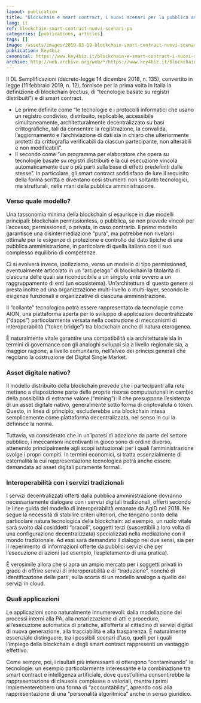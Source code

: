 ```yaml
---
layout: publication
title: "Blockchain e smart contract, i nuovi scenari per la pubblica amministrazione"
lang: it
ref: blockchain-smart-contract-nuovi-scenari-pa
categories: [publications, articles]
tags: []
image: /assets/images/2019-03-19-blockchain-smart-contract-nuovi-scenari-pa.jpg
publication: Key4biz
canonical: https://www.key4biz.it/blockchain-e-smart-contract-i-nuovi-scenari-per-la-pubblica-amministrazione/250198/
archive: http://web.archive.org/web/*/https://www.key4biz.it/blockchain-e-smart-contract-i-nuovi-scenari-per-la-pubblica-amministrazione/250198/
---
```


Il DL Semplificazioni (decreto-legge 14 dicembre 2018, n. 135), convertito in legge (11 febbraio 2019, n. 12), fornisce per la prima volta in Italia la definizione di blockchain (rectius, di “tecnologie basate su registri distribuiti”) e di smart contract.

* Le prime definite come “le tecnologie e i protocolli informatici che usano un registro condiviso, distribuito, replicabile, accessibile simultaneamente, architetturalmente decentralizzato su basi crittografiche, tali da consentire la registrazione, la convalida, l’aggiornamento e l’archiviazione di dati sia in chiaro che ulteriormente protetti da crittografia verificabili da ciascun partecipante, non alterabili e non modificabili”.
* Il secondo come “un programma per elaboratore che opera su tecnologie basate su registri distribuiti e la cui esecuzione vincola automaticamente due o più parti sulla base di effetti predefiniti dalle stesse”. In particolare, gli smart contract soddisfano de iure il requisito della forma scritta e diventano così strumenti non soltanto tecnologici, ma strutturali, nelle mani della pubblica amministrazione.

### Verso quale modello?

Una tassonomia minima della blockchain si esaurisce in due modelli principali: blockchain permissionless, o pubblica, se non prevede vincoli per l’accesso; permissioned, o privata, in caso contrario. Il primo modello garantisce una disintermediazione “pura”, ma potrebbe non rivelarsi ottimale per le esigenze di protezione e controllo del dato tipiche di una pubblica amministrazione, in particolare di quella italiana con il suo complesso equilibrio di competenze.

Ci si evolverà invece, ipotizziamo, verso un modello di tipo permissioned, eventualmente articolato in un “arcipelago” di blockchain la titolarità di ciascuna delle quali sia riconducibile a un singolo ente ovvero a un raggruppamento di enti (un ecosistema). Un’architettura di questo genere si presta inoltre ad una organizzazione multi-livello o multi-layer, secondo le esigenze funzionali e organizzative di ciascuna amministrazione.

Il “collante” tecnologico potrà essere rappresentato da tecnologie come AION, una piattaforma aperta per lo sviluppo di applicazioni decentralizzate (“dapps”) particolarmente versata nella costruzione di meccanismi di interoperabilità (“token bridge”) tra blockchain anche di natura eterogenea.

È naturalmente vitale garantire una compatibilità sia architetturale sia in termini di governance con gli analoghi sviluppi sia a livello regionale sia, a maggior ragione, a livello comunitario, nell’alveo dei principi generali che regolano la costruzione del Digital Single Market.

### Asset digitale nativo?

Il modello distribuito della blockchain prevede che i partecipanti alla rete mettano a disposizione parte delle proprie risorse computazionali in cambio della possibilità di estrarne valore (“mining”): il che presuppone l’esistenza di un asset digitale nativo, generalmente sotto forma di criptovaluta o token. Questo, in linea di principio, escluderebbe una blockchain intesa semplicemente come piattaforma decentralizzata, nel senso in cui la definisce la norma.

Tuttavia, va considerato che in un’ipotesi di adozione da parte del settore pubblico, i meccanismi incentivanti in gioco sono di ordine diverso, attenendo principalmente agli scopi istituzionali per i quali l’amministrazione svolge i propri compiti. In termini economici, si tratta essenzialmente di esternalità la cui rappresentazione tecnologica potrà anche essere demandata ad asset digitali puramente formali.

### Interoperabilità con i servizi tradizionali

I servizi decentralizzati offerti dalla pubblica amministrazione dovranno necessariamente dialogare con i servizi digitali tradizionali, offerti secondo le linee guida del modello di interoperabilità emanate da AgID nel 2018. Ne segue la necessità di stabilire criteri ulteriori, che tengano conto della particolare natura tecnologica della blockchain: ad esempio, un ruolo vitale sarà svolto dai cosiddetti “oracoli”, soggetti terzi (suscettibili a loro volta di una configurazione decentralizzata) specializzati nella mediazione con il mondo tradizionale. Ad essi sarà demandato il dialogo nei due sensi, sia per il reperimento di informazioni offerte da pubblici servizi che per l’esecuzione di azioni (ad esempio, l’espletamento di una pratica).

È verosimile allora che si apra un ampio mercato per i soggetti privati in grado di offrire servizi di interoperabilità e di “traduzione”, nonché di identificazione delle parti, sulla scorta di un modello analogo a quello dei servizi in cloud.

### Quali applicazioni

Le applicazioni sono naturalmente innumerevoli: dalla modellazione dei processi interni alla PA, alla notarizzazione di atti e procedure, all’esecuzione automatica di pratiche, all’offerta al cittadino di servizi digitali di nuova generazione, alla tracciabilità e alla trasparenza. È naturalmente essenziale distinguere, tra i possibili scenari d’uso, quelli per i quali l’impiego della blockchain e degli smart contract rappresenti un vantaggio effettivo.

Come sempre, poi, i risultati più interessanti si ottengono “contaminando” le tecnologie: un esempio particolarmente interessante è la combinazione tra smart contract e intelligenza artificiale, dove quest’ultima consentirebbe la rappresentazione di clausole complesse o valoriali, mentre i primi implementerebbero una forma di “accountability”, aprendo così alla rappresentazione di una “personalità algoritmica” anche in senso giuridico.

